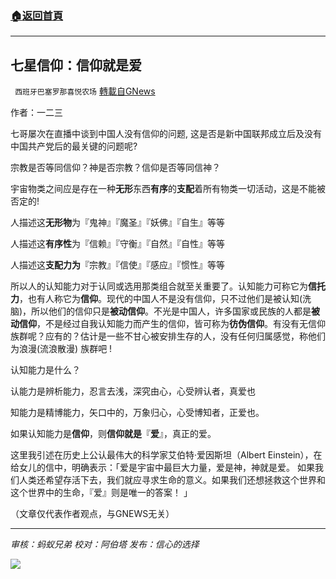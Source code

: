 ###  [:house:返回首頁](https://github.com/ourhimalayas/txt)
---


## 七星信仰：信仰就是爱
` 西班牙巴塞罗那喜悦农场` [轉載自GNews](https://gnews.org/zh-hans/1599869/)

作者：一二三

七哥屡次在直播中谈到中国人没有信仰的问题, 这是否是新中国联邦成立后及没有中国共产党后的最关键的问题呢?

宗教是否等同信仰？神是否宗教？信仰是否等同信神？

宇宙物类之间应是存在一种**无形**东西**有序**的**支配**着所有物类一切活动，这是不能被否定的!

人描述这**无形物**为『鬼神』『魔圣』『妖佛』『自生』等等

人描述这**有序性**为『信赖』『守衡』『自然』『自性』等等

人描述这**支配力为**『宗教』『信使』『感应』『惯性』等等

所以人的认知能力对于认同或选用那类组合就至关重要了。认知能力可称它为**信托力**，也有人称它为**信仰**。现代的中国人不是没有信仰，只不过他们是被认知(洗脑)，所以他们的信仰只是**被动信仰**。不光是中国人，许多国家或民族的人都是**被动信仰**，不是经过自我认知能力而产生的信仰，皆可称为**彷伪信仰**。有没有无信仰族群呢？应有的？估计是一些不甘心被安排生存的人，没有任何归属感觉，称他们为浪漫(流浪散漫) 族群吧 !

认知能力是什么？

认能力是辨析能力，忍言去浅，深究由心，心受辨认者，真爱也

知能力是精博能力，矢口中的，万象归心，心受博知者，正爱也。

如果认知能力是**信仰**，则**信仰就是**『**爱**』，真正的爱。

这里我引述在历史上公认最伟大的科学家艾伯特‧爱因斯坦（Albert Einstein），在给女儿的信中，明确表示：「爱是宇宙中最巨大力量，爱是神，神就是爱。 如果我们人类还希望存活下去，我们就应寻求生命的意义。如果我们还想拯救这个世界和这个世界中的生命，『爱』则是唯一的答案！ 」

（文章仅代表作者观点，与GNEWS无关）

* * *

*审核：蚂蚁兄弟
校对：阿伯塔
发布：信心的选择*

![](https://assets.gnews.org/wp-content/uploads/2021/10/GNEWS_CH.-1-3.jpeg)
